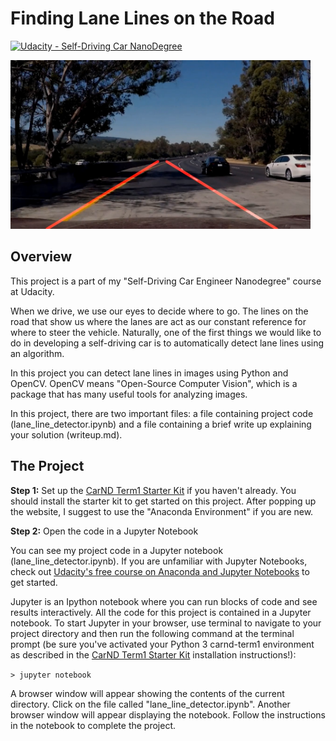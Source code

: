 # **Finding Lane Lines on the Road** 
[![Udacity - Self-Driving Car NanoDegree](https://s3.amazonaws.com/udacity-sdc/github/shield-carnd.svg)](http://www.udacity.com/drive)

<img src="test_images_output/line_challenge.png" width="480" alt="ChallengeImage" />

Overview
---
This project is a part of my "Self-Driving Car Engineer Nanodegree" course at Udacity.  

When we drive, we use our eyes to decide where to go.  The lines on the road that show us where the lanes are act as our constant reference for where to steer the vehicle.  Naturally, one of the first things we would like to do in developing a self-driving car is to automatically detect lane lines using an algorithm.

In this project you can detect lane lines in images using Python and OpenCV.  OpenCV means "Open-Source Computer Vision", which is a package that has many useful tools for analyzing images.  

In this project, there are two important files: a file containing project code (lane_line_detector.ipynb) and a file containing a brief write up explaining your solution (writeup.md).


The Project
---

**Step 1:** Set up the [CarND Term1 Starter Kit](https://github.com/udacity/CarND-Term1-Starter-Kit/blob/master/README.md) if you haven't already. You should install the starter kit to get started on this project. After popping up the website, I suggest to use the "Anaconda Environment" if you are new.

**Step 2:** Open the code in a Jupyter Notebook

You can see my project code in a Jupyter notebook (lane_line_detector.ipynb).  If you are unfamiliar with Jupyter Notebooks, check out [Udacity's free course on Anaconda and Jupyter Notebooks](https://classroom.udacity.com/courses/ud1111) to get started.

Jupyter is an Ipython notebook where you can run blocks of code and see results interactively.  All the code for this project is contained in a Jupyter notebook. To start Jupyter in your browser, use terminal to navigate to your project directory and then run the following command at the terminal prompt (be sure you've activated your Python 3 carnd-term1 environment as described in the [CarND Term1 Starter Kit](https://github.com/udacity/CarND-Term1-Starter-Kit/blob/master/README.md) installation instructions!):

`> jupyter notebook`

A browser window will appear showing the contents of the current directory.  Click on the file called "lane_line_detector.ipynb".  Another browser window will appear displaying the notebook.  Follow the instructions in the notebook to complete the project.  


